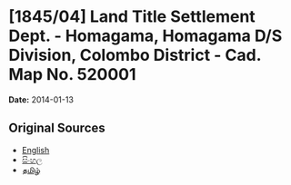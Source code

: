 # [1845/04] Land Title Settlement Dept. - Homagama, Homagama D/S Division, Colombo District - Cad. Map No. 520001

**Date:** 2014-01-13

## Original Sources

- [English](https://documents.gov.lk/view/extra-gazettes/2014/1/1845-04_E.pdf)
- [සිංහල](https://documents.gov.lk/view/extra-gazettes/2014/1/1845-04_S.pdf)
- [தமிழ்](https://documents.gov.lk/view/extra-gazettes/2014/1/1845-04_T.pdf)
